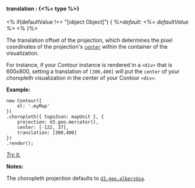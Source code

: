 #### **translation** : {<%= type %>}

<% if(defaultValue !== "[object Object]") { %>*default: <%= defaultValue %>* <% }%>

The translation offset of the projection, which determines the pixel coordinates of the projection's [`center`](#geo_config/config.choropleth.center) within the container of the visualization. 

For instance, if your Contour instance is rendered in a `<div>` that is 600x800, setting a translation of `[300,400]` will put the `center` of your choropleth visualization in the center of your Contour `<div>`. 

**Example:**

	new Contour({
		el: '.myMap'
	})
	.choropleth({ topoJson: mapUnit }, { 
		projection: d3.geo.mercator(), 
		center: [-122, 37], 
		translation: [300,400] 
	})
	.render();	

*[Try it.](<%= jsFiddleLink %>)*

**Notes:**

The choropleth projection defaults to [`d3.geo.albersUsa`](https://github.com/mbostock/d3/wiki/Geo-Projections). 


